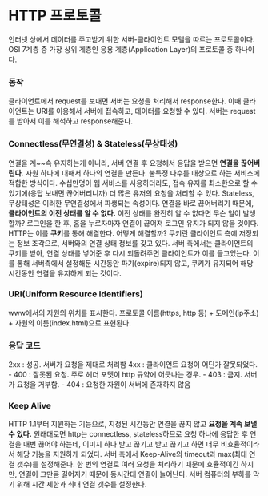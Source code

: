 # HTTP 프로토콜
인터넷 상에서 데이터를 주고받기 위한 서버-클라이언트 모델을 따르는 프로토콜이다. OSI 7계층 중 가장 상위 계층인 응용 계층(Application Layer)의 프로토콜 중 하나이다.

### 동작
클라이언트에서 request를 보내면 서버는 요청을 처리해서 response한다. 이때 클라이언트는 URI를 이용해서 서버에 접속하고, 데이터를 요청할 수 있다.
서버는 request를 받아서 이를 해석하고 response해준다.

### Connectless(무연결성) & Stateless(무상태성)
연결을 계~~속 유지하는게 아니라, 서버 연결 후 요청해서 응답을 받으면 **연결을 끊어버린다.** 자원 하나에 대해서 하나의 연결을 만든다.
불특정 다수를 대상으로 하는 서비스에 적합한 방식이다. 수십만명이 웹 서비스를 사용하더라도, 접속 유지를 최소한으로 할 수 있기에(응답 보내면 끊어버리니까) 더 많은 유저의 요청을 처리할 수 있다.
Stateless, 무상태성은 이러한 무연결성에서 파생되는 속성이다. 연결을 바로 끊어버리기 때문에, **클라이언트의 이전 상태를 알 수 없다.** 
이전 상태를 완전히 알 수 없다면 무슨 일이 발생할까? 로그인을 한 후, 홈을 누르자마자 연결이 끊어져 로그인 유지가 되지 않을 것이다. HTTP는 이를 **쿠키**를 통해 해결한다.
어떻게 해결할까? 쿠키란 클라이언트 측에 저장되는 정보 조각으로, 서버와의 연결 상태 정보를 갖고 있다. 서버 측에서는 클라이언트의 쿠키를 받아, 연결 상태를 넣어준 후 다시 되돌려주면 클라이언트가 이를 들고있는다. 이를 통해 서버측에서 설정해둔 시간동안 파기(expire)되지 않고, 쿠키가 유지되어 해당 시간동안 연결을 유지하게 되는 것이다.

### URI(Uniform Resource Identifiers)
www에서의 자원의 위치를 표시한다. 프로토콜 이름(https, http 등) + 도메인(ip주소) + 자원의 이름(index.html)으로 표현된다.

### 응답 코드
2xx : 성공. 서버가 요청을 제대로 처리함
4xx : 클라이언트 요청이 어딘가 잘못되었다.
	- 400 : 잘못된 요청. 주로 헤더 포멧이 http 규약에 어긋나는 경우.
	- 403 : 금지. 서버가 요청을 거부함.
	- 404 : 요청한 자원이 서버에 존재하지 않음
	
### Keep Alive
HTTP 1.1부터 지원하는 기능으로, 지정된 시간동안 연결을 끊지 않고 **요청을 계속 보낼 수 있다.** 원래대로면 http는 connectless, stateless하므로 요청 하나에 응답한 후 연결을 매번 끊어야 하는데, 이미지 하나 받고 끊기고 받고 끊기고 하면 너무 비효율적이라서 해당 기능을 지원하게 되었다. 서버 측에서 Keep-Alive의 timeout과 max(최대 연결 갯수)를 설정해준다.
한 번의 연결로 여러 요청을 처리하기 때문에 효율적이긴 하지만, 연결이 그만큼 길어지기 때문에 동시간대 연결이 늘어난다. 서버 컴퓨터의 부하를 막기 위해 시간 제한과 최대 연결 갯수를 설정한다.
